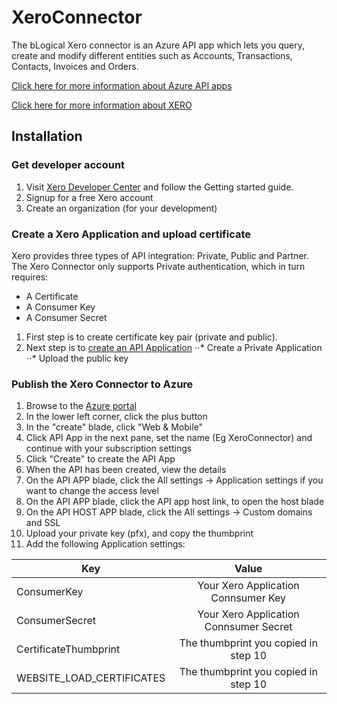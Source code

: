 # XeroConnector
The bLogical Xero connector is an Azure API app which lets you query, create and modify different entities such as Accounts, Transactions, Contacts, Invoices and Orders.

[Click here for more information about Azure API apps](http://azure.microsoft.com/en-in/documentation/services/app-service/) 

[Click here for more information about XERO](http://www.xero.com) 

## Installation

### Get developer account
1. Visit [Xero Developer Center](http://developer.xero.com/documentation/getting-started/getting-started-guide/) and follow the Getting started guide.
2. Signup for a free Xero account
3. Create an organization (for your development)

### Create a Xero Application and upload certificate
Xero provides three types of API integration: Private, Public and Partner. The Xero Connector only supports Private authentication, which in turn requires:
* A Certificate
* A Consumer Key
* A Consumer Secret

1. First step is to create certificate key pair (private and public). 
2. Next step is to [create an API Application](http://developer.xero.com/documentation/getting-started/api-application-setup/#title0)
⋅⋅* Create a Private Application
⋅⋅* Upload the public key

### Publish the Xero Connector to Azure
1. Browse to the [Azure portal](http://portal.azure.com)
2. In the lower left corner, click the plus button
3. In the "create" blade, click "Web & Mobile"
4. Click API App in the next pane, set the name (Eg XeroConnector) and continue with your subscription settings
5. Click "Create" to create the API App
6. When the API has been created, view the details
7. On the API APP blade, click the All settings -> Application settings if you want to change the access level
8. On the API APP blade, click the API app host link, to open the host blade
9. On the API HOST APP blade, click the All settings -> Custom domains and SSL
10. Upload your private key (pfx), and copy the thumbprint
11. Add the following Application settings:


| Key                            | Value                                  |
| ------------------------------ |:--------------------------------------:|
| ConsumerKey                    | Your Xero Application Connsumer Key    |
| ConsumerSecret                 | Your Xero Application Connsumer Secret |
| CertificateThumbprint          | The thumbprint you copied in step 10   |
| WEBSITE_LOAD_CERTIFICATES      | The thumbprint you copied in step 10   |
